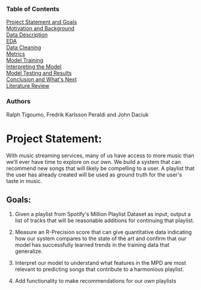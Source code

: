 ### Table of Contents
[Project Statement and Goals](https://tralpha.github.io/spotify-project/project-statement-and-goals.html) <br>
[Motivation and Background](https://tralpha.github.io/spotify-project/motivation-and-background.html) <br>
[Data Description](https://tralpha.github.io/spotify-project/data-description.html) <br>
[EDA](https://tralpha.github.io/spotify-project/eda.html) <br>
[Data Cleaning](https://tralpha.github.io/spotify-project/data-cleaning.html) <br>
[Metrics](https://tralpha.github.io/spotify-project/metrics.html) <br>
[Model Training](https://tralpha.github.io/spotify-project/model-training.html) <br>
[Interpreting the Model](https://tralpha.github.io/spotify-project/interpreting-the-model.html) <br>
[Model Testing and Results](https://tralpha.github.io/spotify-project/model-testing-and-results.html) <br>
[Conclusion and What's Next](https://tralpha.github.io/spotify-project/conclusion.html) <br>
[Literature Review](https://tralpha.github.io/spotify-project/literature-review.html) <br>

### Authors
Ralph Tigoumo, Fredrik Karlsson Peraldi and John Daciuk

# Project Statement:
With music streaming services, many of us have access to more music than we'll ever have time to explore on our own.  We build a system that can recommend new songs that will likely be compelling to a user.  A playlist that the user has already created will be used as ground truth for the user's taste in music.

## Goals:
1. Given a playlist from Spotify's Million Playlist Dataset as input, output a list of tracks that will be reasonable additions for continuing that playlist.

2. Measure an R-Precision score that can give quantitative data indicating how our system compares to the state of the art and confirm that our model has successfully learned trends in the training data that generalize.

3. Interpret our model to understand what features in the MPD are most relevant to predicting songs that contribute to a harmonious playlist.

4. Add functionality to make recommendations for our *own* playlists
